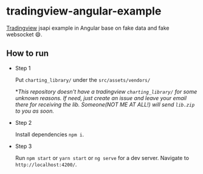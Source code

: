 # tradingview-angular-example

[Tradingview](https://www.tradingview.com/) jsapi example in Angular base on fake data and fake websocket :smile:.

## How to run
- Step 1

  Put `charting_library/` under the `src/assets/vendors/`
  
  **This repository doesn't have a tradingview `charting_library/` for some unknown reasons.
  If need, just create an issue and leave your email there for receiving the lib.
  Someone(NOT ME AT ALL!) will send `lib.zip` to you as soon.*

- Step 2

  Install dependencies `npm i`.

- Step 3

  Run `npm start` or `yarn start` or `ng serve` for a dev server. Navigate to `http://localhost:4200/`.
